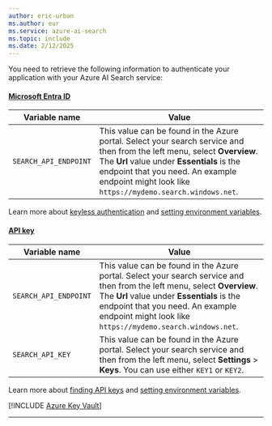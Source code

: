 ```yaml
---
author: eric-urban 
ms.author: eur 
ms.service: azure-ai-search
ms.topic: include
ms.date: 2/12/2025
---
```


You need to retrieve the following information to authenticate your application with your Azure AI Search service:

#### [Microsoft Entra ID](#tab/keyless)

|Variable name | Value |
|--------------------------|-------------|
| `SEARCH_API_ENDPOINT` | This value can be found in the Azure portal. Select your search service and then from the left menu, select **Overview**. The **Url** value under **Essentials** is the endpoint that you need. An example endpoint might look like `https://mydemo.search.windows.net`. |

Learn more about [keyless authentication](/azure/search/keyless-connections) and [setting environment variables](/azure/ai-services/cognitive-services-environment-variables).

#### [API key](#tab/api-key)

|Variable name | Value |
|--------------------------|-------------|
| `SEARCH_API_ENDPOINT` | This value can be found in the Azure portal. Select your search service and then from the left menu, select **Overview**. The **Url** value under **Essentials** is the endpoint that you need. An example endpoint might look like `https://mydemo.search.windows.net`. |
| `SEARCH_API_KEY` | This value can be found in the Azure portal. Select your search service and then from the left menu, select **Settings** > **Keys**. You can use either `KEY1` or `KEY2`.|

Learn more about [finding API keys](/azure/search/search-security-api-keys) and [setting environment variables](/azure/ai-services/cognitive-services-environment-variables).

[!INCLUDE [Azure Key Vault](~/reusable-content/ce-skilling/azure/includes/ai-services/security/azure-key-vault.md)]

---



